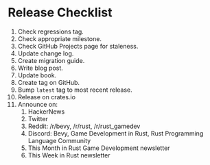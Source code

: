 # Release Checklist

1. Check regressions tag.
2. Check appropriate milestone.
3. Check GitHub Projects page for staleness.
4. Update change log.
5. Create migration guide.
6. Write blog post.
7. Update book.
8. Create tag on GitHub.
9. Bump `latest` tag to most recent release.
10. Release on crates.io
11. Announce on:
    1. HackerNews
    2. Twitter
    3. Reddit: /r/bevy, /r/rust, /r/rust_gamedev
    4. Discord: Bevy, Game Development in Rust, Rust Programming Language Community
    5. This Month in Rust Game Development newsletter
    6. This Week in Rust newsletter
